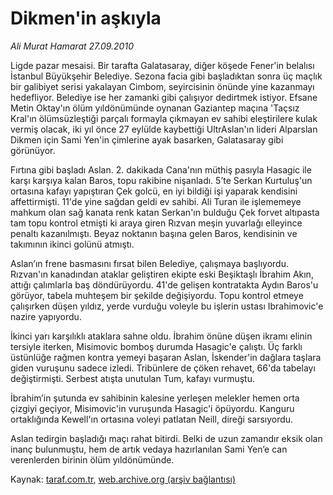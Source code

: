 # Dikmen'in aşkıyla

*Ali Murat Hamarat 27.09.2010*

<div class="yazi"><p>Ligde pazar mesaisi. Bir tarafta Galatasaray, diğer köşede Fener'in belalısı İstanbul Büyükşehir Belediye. Sezona facia gibi başladıktan sonra üç maçlık bir galibiyet serisi yakalayan Cimbom, seyircisinin önünde yine kazanmayı hedefliyor. Belediye ise her zamanki gibi çalışıyor dedirtmek istiyor. Efsane Metin Oktay'ın ölüm yıldönümünde oynanan Gaziantep maçına 'Taçsız Kral'ın ölümsüzleştiği parçalı formayla çıkmayan ev sahibi eleştirilere kulak vermiş olacak, iki yıl önce 27 eylülde kaybettiği UltrAslan'ın lideri Alparslan Dikmen için Sami Yen'in çimlerine ayak basarken, Galatasaray gibi görünüyor.</p>
<p>Fırtına gibi başladı Aslan. 2. dakikada Cana'nın müthiş pasıyla Hasagic ile karşı karşıya kalan Baros, topu rakibine nişanladı. 5’te Serkan Kurtuluş'un ortasına kafayı yapıştıran Çek golcü, en iyi bildiği işi yaparak kendisini affettirmişti. 11'de yine sağdan geldi ev sahibi. Ali Turan ile işlememeye mahkum olan sağ kanata renk katan Serkan'ın bulduğu Çek forvet altıpasta tam topu kontrol etmişti ki araya giren Rızvan meşin yuvarlağı elleyince penaltı kazanılmıştı. Beyaz noktanın başına gelen Baros, kendisinin ve takımının ikinci golünü atmıştı.</p>
<p>Aslan’ın frene basmasını fırsat bilen Belediye, çalışmaya başlıyordu. Rızvan'ın kanadından ataklar geliştiren ekipte eski Beşiktaşlı İbrahim Akın, attığı çalımlarla baş döndürüyordu. 41'de gelişen kontratakta Aydın Baros'u görüyor, tabela muhteşem bir şekilde değişiyordu. Topu kontrol etmeye çalışırken düşen yıldız, yerde vurduğu voleyle bu işlerin ustası Ibrahimovic'e nazire yapıyordu.</p>
<p>İkinci yarı karşılıklı ataklara sahne oldu. İbrahim önüne düşen ikramı elinin tersiyle iterken, Misimovic bomboş durumda Hasagic'e çalıştı. Üç farklı üstünlüğe rağmen kontra yemeyi başaran Aslan, İskender'in dağlara taşlara giden vuruşunu sadece izledi. Tribünlere de çöken rehavet, 66'da tabelayı değiştirmişti. Serbest atışta unutulan Tum, kafayı vurmuştu.</p>
<p>İbrahim’in şutunda ev sahibinin kalesine yerleşen melekler hemen orta çizgiyi geçiyor, Misimovic'in vuruşunda Hasagic'i öpüyordu. Kanguru ortaklığında Kewell'ın ortasına voleyi patlatan Neill, direği sarsıyordu.</p>
<p>Aslan tedirgin başladığı maçı rahat bitirdi. Belki de uzun zamandır eksik olan inanç bulunmuştu, hem de artık vedaya hazırlanılan Sami Yen’e can verenlerden birinin ölüm yıldönümünde.</p></div>

Kaynak: [taraf.com.tr](http://www.taraf.com.tr:80/ali-murat-hamarat/makale-dikmen-in-askiyla.htm), [web.archive.org (arşiv bağlantısı)](http://web.archive.org/web/20100929154440/http://www.taraf.com.tr:80/ali-murat-hamarat/makale-dikmen-in-askiyla.htm)
